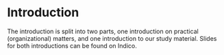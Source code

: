 # Introduction

The introduction is split into two parts, one introduction on practical (organizational) matters, and one introduction to our study material. Slides for both introductions can be found on Indico. 
